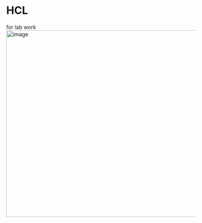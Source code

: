 # HCL
for lab work
<img width="1001" height="497" alt="image" src="https://github.com/user-attachments/assets/549dbaa5-0057-409d-960c-7cb0865a7ceb" />



